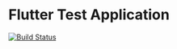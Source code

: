 # Flutter Test Application

[![Build Status](https://travis-ci.org/AndyWendt/flutter-test-app.svg?branch=master)](https://travis-ci.org/AndyWendt/flutter-test-app)
